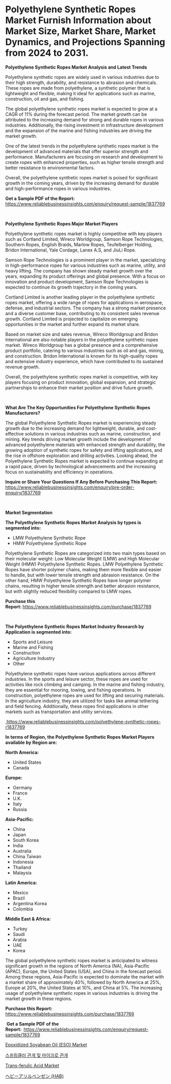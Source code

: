 <p><h1>Polyethylene Synthetic Ropes Market Furnish Information about Market Size, Market Share, Market Dynamics, and Projections Spanning from 2024 to 2031.</h1></p><p><strong>Polyethylene Synthetic Ropes Market Analysis and Latest Trends</strong></p>
<p><p>Polyethylene synthetic ropes are widely used in various industries due to their high strength, durability, and resistance to abrasion and chemicals. These ropes are made from polyethylene, a synthetic polymer that is lightweight and flexible, making it ideal for applications such as marine, construction, oil and gas, and fishing.</p><p>The global polyethylene synthetic ropes market is expected to grow at a CAGR of 11% during the forecast period. The market growth can be attributed to the increasing demand for strong and durable ropes in various industries. Additionally, the rising investment in infrastructure development and the expansion of the marine and fishing industries are driving the market growth.</p><p>One of the latest trends in the polyethylene synthetic ropes market is the development of advanced materials that offer superior strength and performance. Manufacturers are focusing on research and development to create ropes with enhanced properties, such as higher tensile strength and better resistance to environmental factors.</p><p>Overall, the polyethylene synthetic ropes market is poised for significant growth in the coming years, driven by the increasing demand for durable and high-performance ropes in various industries.</p></p>
<p><strong>Get a Sample PDF of the Report:&nbsp;</strong> <a href="https://www.reliablebusinessinsights.com/enquiry/request-sample/1837769">https://www.reliablebusinessinsights.com/enquiry/request-sample/1837769</a></p>
<p>&nbsp;</p>
<p><strong>Polyethylene Synthetic Ropes Major Market Players</strong></p>
<p><p>Polyethylene synthetic ropes market is highly competitive with key players such as Cortland Limited, Wireco Worldgroup, Samson Rope Technologies, Southern Ropes, English Braids, Marlow Ropes, Teufelberger Holding, Bridon International, Yale Cordage, Lanex A.S, and JiuLi Rope. </p><p>Samson Rope Technologies is a prominent player in the market, specializing in high-performance ropes for various industries such as marine, utility, and heavy lifting. The company has shown steady market growth over the years, expanding its product offerings and global presence. With a focus on innovation and product development, Samson Rope Technologies is expected to continue its growth trajectory in the coming years.</p><p>Cortland Limited is another leading player in the polyethylene synthetic ropes market, offering a wide range of ropes for applications in aerospace, defense, and industrial sectors. The company has a strong market presence and a diverse customer base, contributing to its consistent sales revenue growth. Cortland Limited is projected to capitalize on emerging opportunities in the market and further expand its market share.</p><p>Based on market size and sales revenue, Wireco Worldgroup and Bridon International are also notable players in the polyethylene synthetic ropes market. Wireco Worldgroup has a global presence and a comprehensive product portfolio, catering to various industries such as oil and gas, mining, and construction. Bridon International is known for its high-quality ropes and extensive industry experience, which have contributed to its sustained revenue growth.</p><p>Overall, the polyethylene synthetic ropes market is competitive, with key players focusing on product innovation, global expansion, and strategic partnerships to enhance their market position and drive future growth.</p></p>
<p>&nbsp;</p>
<p><strong>What Are The Key Opportunities For Polyethylene Synthetic Ropes Manufacturers?</strong></p>
<p><p>The global Polyethylene Synthetic Ropes market is experiencing steady growth due to the increasing demand for lightweight, durable, and cost-effective solutions in various industries such as marine, construction, and mining. Key trends driving market growth include the development of advanced polyethylene materials with enhanced strength and durability, the growing adoption of synthetic ropes for safety and lifting applications, and the rise in offshore exploration and drilling activities. Looking ahead, the Polyethylene Synthetic Ropes market is expected to continue expanding at a rapid pace, driven by technological advancements and the increasing focus on sustainability and efficiency in operations.</p></p>
<p><strong>Inquire or Share Your Questions If Any Before Purchasing This Report:</strong> <a href="https://www.reliablebusinessinsights.com/enquiry/pre-order-enquiry/1837769">https://www.reliablebusinessinsights.com/enquiry/pre-order-enquiry/1837769</a></p>
<p>&nbsp;</p>
<p><strong>Market Segmentation</strong></p>
<p><strong>The Polyethylene Synthetic Ropes Market Analysis by types is segmented into:</strong></p>
<p><ul><li>LMW Polyethylene Synthetic Rope</li><li>HMW Polyethylene Synthetic Rope</li></ul></p>
<p><p>Polyethylene Synthetic Ropes are categorized into two main types based on their molecular weight: Low Molecular Weight (LMW) and High Molecular Weight (HMW) Polyethylene Synthetic Ropes. LMW Polyethylene Synthetic Ropes have shorter polymer chains, making them more flexible and easier to handle, but with lower tensile strength and abrasion resistance. On the other hand, HMW Polyethylene Synthetic Ropes have longer polymer chains, resulting in higher tensile strength and better abrasion resistance, but with slightly reduced flexibility compared to LMW ropes.</p></p>
<p><strong>Purchase this Report:&nbsp;</strong><a href="https://www.reliablebusinessinsights.com/purchase/1837769">https://www.reliablebusinessinsights.com/purchase/1837769</a></p>
<p>&nbsp;</p>
<p><strong>The Polyethylene Synthetic Ropes Market Industry Research by Application is segmented into:</strong></p>
<p><ul><li>Sports and Leisure</li><li>Marine and Fishing</li><li>Construction</li><li>Agriculture Industry</li><li>Other</li></ul></p>
<p><p>Polyethylene synthetic ropes have various applications across different industries. In the sports and leisure sector, these ropes are used for activities like rock climbing and camping. In the marine and fishing industry, they are essential for mooring, towing, and fishing operations. In construction, polyethylene ropes are used for lifting and securing materials. In the agriculture industry, they are utilized for tasks like animal tethering and field fencing. Additionally, these ropes find applications in other markets such as transportation and utility services.</p></p>
<p><a href="https://www.reliablebusinessinsights.com/polyethylene-synthetic-ropes-r1837769">&nbsp;https://www.reliablebusinessinsights.com/polyethylene-synthetic-ropes-r1837769</a></p>
<p><strong>In terms of Region, the Polyethylene Synthetic Ropes Market Players available by Region are:</strong></p>
<p>
    <p> <strong> North America: </strong>
        <ul>
            <li>United States</li>
            <li>Canada</li>
        </ul>
        </p> 
    <p> <strong> Europe: </strong>
        <ul>
            <li>Germany</li>
            <li>France</li>
            <li>U.K.</li>
            <li>Italy</li>
            <li>Russia</li>
        </ul>
        </p> 
    <p> <strong> Asia-Pacific: </strong>
        <ul>
            <li>China</li>
            <li>Japan</li>
            <li>South Korea</li>
            <li>India</li>
            <li>Australia</li>
            <li>China Taiwan</li>
            <li>Indonesia</li>
            <li>Thailand</li>
            <li>Malaysia</li>
        </ul>
        </p> 
    <p> <strong> Latin America: </strong>
        <ul>
            <li>Mexico</li>
            <li>Brazil</li>
            <li>Argentina Korea</li>
            <li>Colombia</li>
        </ul>
        </p> 
    <p> <strong> Middle East & Africa: </strong>
        <ul>
            <li>Turkey</li>
            <li>Saudi</li>
            <li>Arabia</li>
            <li>UAE</li>
            <li>Korea</li>
        </ul>
    </p>
    </p>
<p><p>The global polyethylene synthetic ropes market is anticipated to witness significant growth in the regions of North America (NA), Asia-Pacific (APAC), Europe, the United States (USA), and China in the forecast period. Among these regions, Asia-Pacific is expected to dominate the market with a market share of approximately 40%, followed by North America at 25%, Europe at 20%, the United States at 10%, and China at 5%. The increasing usage of polyethylene synthetic ropes in various industries is driving the market growth in these regions.</p></p>
<p><strong>Purchase this Report: </strong><a href="https://www.reliablebusinessinsights.com/purchase/1837769">https://www.reliablebusinessinsights.com/purchase/1837769</a></p>
<p>&nbsp;<strong>Get a Sample PDF of the Report:&nbsp;&nbsp;</strong><a href="https://www.reliablebusinessinsights.com/enquiry/request-sample/1837769">https://www.reliablebusinessinsights.com/enquiry/request-sample/1837769</a></p>
<p><strong></strong></p>
<p><p><a href="https://github.com/LaceyZemlak1/Market-Research-Report-List-1/blob/main/epoxidized-soyabean-oil-eso-market.md">Epoxidized Soyabean Oil (ESO) Market</a></p><p><a href="https://github.com/hzumrdvas204296/Market-Research-Report-List-2/blob/main/8058508144221.md">스프링클러 관개 및 마이크로 관개</a></p><p><a href="https://github.com/Seman3302/Market-Research-Report-List-1/blob/main/trans-ferulic-acid-market.md">Trans-ferulic Acid Market</a></p><p><a href="https://github.com/TerrellConn/Market-Research-Report-List-1/blob/main/3985576138171.md">ヘビーアリルベンゼン (HAB)</a></p></p>